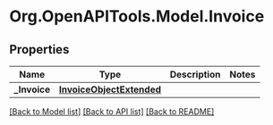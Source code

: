 
# Org.OpenAPITools.Model.Invoice

## Properties

Name | Type | Description | Notes
------------ | ------------- | ------------- | -------------
**_Invoice** | [**InvoiceObjectExtended**](InvoiceObjectExtended.md) |  | 

[[Back to Model list]](../README.md#documentation-for-models)
[[Back to API list]](../README.md#documentation-for-api-endpoints)
[[Back to README]](../README.md)

